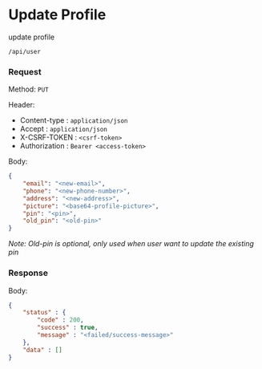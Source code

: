# Update Profile

update profile

```
/api/user
```

### Request

Method: ``PUT``

Header:
- Content-type : ``application/json``
- Accept : ``application/json``
- X-CSRF-TOKEN : ``<csrf-token>``
- Authorization : ``Bearer <access-token>``

Body: 
```json
{
	"email": "<new-email>",
	"phone": "<new-phone-number>",
	"address": "<new-address>",
	"picture": "<base64-profile-picture>",
	"pin": "<pin>",
	"old_pin": "<old-pin>"
}
```

*Note: Old-pin is optional, only used when user want to update the existing pin*

### Response

Body: 
```json
{
	"status" : {
		"code" : 200,
		"success" : true,
		"message" : "<failed/success-message>"
	},
	"data" : []
}
```

